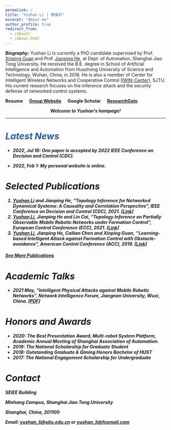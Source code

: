 ```yaml
---
permalink: /
title: "Yushan Li | 黎俣杉"
excerpt: "About me"
author_profile: true
redirect_from: 
  - /about/
  - /about.html
---
```


***Biography:***  Yushan Li is currently a PhD candidate  supervised by Prof. [Xinping Guan](https://english.seiee.sjtu.edu.cn/english/detail/708_591.htm) and Prof. [Jianping He](https://iwin-fins.com), at Dept. of Automation, Shanghai Jiao Tong University. He received the B.E. degree in School of Artificial Intelligence and Automation from Huazhong University of Science and Technology, Wuhan, China, in 2018. He is also a member of Center for Intelligent Wireless Networks and Cooperative Control ([IWIN-Center](https://iwin.sjtu.edu.cn)), SJTU. His current research focuses on the inference attack and the security defense of networked control systems. 

**Resume** &nbsp;&nbsp;&nbsp;  [**Group Website**](https://iwin-fins.com/)	&nbsp;&nbsp;&nbsp;   **Google Scholar**	&nbsp;&nbsp;&nbsp;   [**ResearchGate**](https://www.researchgate.net/profile/Yushan-Li-7)

<center><b><i>Welcome to Yushan's hompage!<i><b></center>

------

# <font color="#275BA7">Latest News</font>

- 2022, Jul 16:  One paper is accepted by 2022 IEEE Conference on Decision and Control (CDC). 

- 2022, Feb 1:  My personal website is online. 



# Selected Publications

1. **<u>Yushan Li</u>** and Jianping He, “Topology Inference for Networked Dynamical Systems: A Causality and Correlation Perspective”, IEEE Conference on Decision and Control (CDC), 2021. [[Link]](https://ieeexplore.ieee.org/document/9682968)
2. **<u>Yushan Li</u>**, Jianping He and Lin Cai, “Topology Inference on Partially Observable Mobile
   Robotic Networks under Formation Control”, European Control Conference (ECC), 2021. [[Link]](https://ieeexplore.ieee.org/document/9655038)
3. **<u>Yushan Li</u>**, Jianping He, Cailian Chen and Xinping Guan, ''Learning-based Intelligent Attack against Formation Control with Obstacle-avoidance”, American Control Conference (ACC), 2019. [[Link]](https://ieeexplore.ieee.org/document/8814377)

#####  	 [See More Publications](https://ysli-edu.github.io/publication-list/)

# Academic Talks

- 2021 May, “Intelligent Physical Attacks against Mobile Robotic Networks”, Network Intelligence Forum, Jiangnan University, Wuxi, China. [[PDF](https://iwin-fins.com/wp-content/uploads/2021/05/talk-intelligent-physical-attacks.pdf)]

# Honors and Awards

- 2020: The Best Presentation Award, Multi-robot System Platform, Academic Annual Meeting
  of Shanghai Association of Automation.
- 2019: The National Scholarship for Graduate Student
- 2018: Outstanding Graduate & Qiming Honors Bachelor of HUST
- 2017: The National Engagement Scholarship for Undergraduate

# Contact 

SEIEE Building

Minhang Campus, Shanghai Jiao Tong University

Shanghai, China, 201100

Email: <u>yushan_li@sjtu.edu.cn</u>   or  <u>yushan_li@foxmail.com</u>

